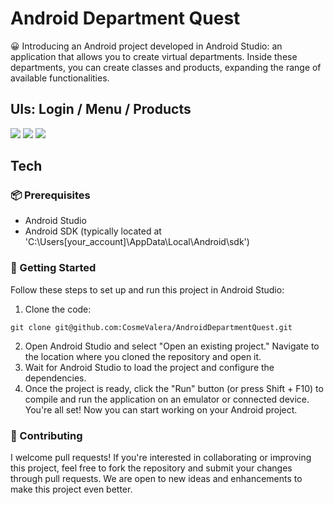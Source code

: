 # Android Department Quest
😀 Introducing an Android project developed in Android Studio: an application that allows you to create virtual departments. Inside these departments, you can create classes and products, expanding the range of available functionalities.

## UIs: Login / Menu / Products
![](img/imageLogin.jpg)
![](img/imageMenu.jpg)
![](img/imageProducts.jpg)

## Tech
### 📦 Prerequisites

- Android Studio
- Android SDK (typically located at 'C:\Users[your_account]\AppData\Local\Android\sdk')

### 🚀 Getting Started
Follow these steps to set up and run this project in Android Studio:
1. Clone the code:
```
git clone git@github.com:CosmeValera/AndroidDepartmentQuest.git
```
2. Open Android Studio and select "Open an existing project." Navigate to the location where you cloned the repository and open it.
3. Wait for Android Studio to load the project and configure the dependencies.
4. Once the project is ready, click the "Run" button (or press Shift + F10) to compile and run the application on an emulator or connected device.
You're all set! Now you can start working on your Android project.

### 👥 Contributing
I welcome pull requests! If you're interested in collaborating or improving this project, feel free to fork the repository and submit your changes through pull requests. We are open to new ideas and enhancements to make this project even better.
